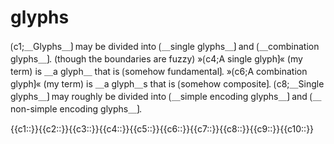 # glyphs

⟮c1;＿Glyphs＿⟯ may be divided into ⟮＿single glyphs＿⟯ and ⟮＿combination glyphs＿⟯. (though the boundaries are fuzzy)
»⟮c4;A single glyph⟯« (my term) is ＿a glyph＿ that is ⟮somehow fundamental⟯.
»⟮c6;A combination glyph⟯« (my term) is ＿a glyph＿s that is ⟮somehow composite⟯.
⟮c8;＿Single glyphs＿⟯ may roughly be divided into ⟮＿simple encoding glyphs＿⟯ and ⟮＿non-simple encoding glyphs＿⟯.

<span class='cloze-dump'>{{c1::}}{{c2::}}{{c3::}}{{c4::}}{{c5::}}{{c6::}}{{c7::}}{{c8::}}{{c9::}}{{c10::}}</span>